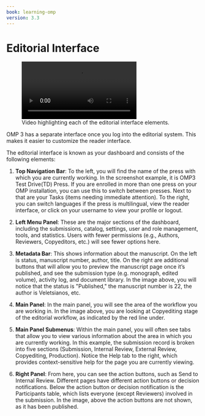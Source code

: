 ```yaml
---
book: learning-omp
version: 3.3
---
```


# Editorial Interface

<figure class="video_container">
  <video controls="true" allowfullscreen="true">
    <source src="./assets/learning-omp3.3-dashboard.mp4" type="video/mp4">
  </video>
  <figcaption>Video highlighting each of the editorial interface elements.</figcaption>
</figure>

OMP 3 has a separate interface once you log into the editorial system. This makes it easier to customize the reader interface.

The editorial interface is known as your dashboard and consists of the following elements:

1. __Top Navigation Bar__: To the left, you will find the name of the press with which you are currently working. In the screenshot example, it is OMP3 Test Drive(TD) Press. If you are enrolled in more than one press on your OMP installation, you can use this to switch between presses. Next to that are your Tasks (items needing immediate attention). To the right, you can switch languages if the press is multilingual, view the reader interface, or click on your username to view your profile or logout.

2. __Left Menu Panel__: These are the major sections of the dashboard, including the submissions, catalog, settings, user and role management, tools, and statistics. Users with fewer permissions (e.g., Authors, Reviewers, Copyeditors, etc.) will see fewer options here.

3. __Metadata Bar__: This shows information about the manuscript. On the left is status, manuscript number, author, title. On the right are additional buttons that will allow you to preview the manuscript page once it’s published, and see the submission type (e.g. monograph, edited volume), activity log, and document library. In the image above, you will notice that the status is "Published," the manuscript number is 22, the author is Veletsianos, etc.

4. __Main Panel__: In the main panel, you will see the area of the workflow you are working in. In the image above, you are looking at Copyediting stage of the editorial workflow, as indicated by the red line under.

5. __Main Panel Submenus__: Within the main panel, you will often see tabs that allow you to view various information about the area in which you are currently working. In this example, the submission record is broken into five sections (Submission, Internal Review, External Review, Copyediting, Production). Notice the Help tab to the right, which provides context-sensitive help for the page you are currently viewing.

6. __Right Panel__: From here, you can see the action buttons, such as Send to Internal Review. Different pages have different action buttons or decision notifications. Below the action button or decision notification is the Participants table, which lists everyone (except Reviewers) involved in the submission. In the image, above the action buttons are not shown, as it has been published.
